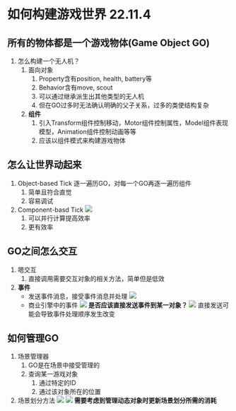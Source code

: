 # 如何构建游戏世界 22.11.4
## 所有的物体都是一个游戏物体(Game Object GO)
1. 怎么构建一个无人机？
   1. 面向对象
      1. Property含有position, health, battery等
      2. Behavior含有move, scout
      3. 可以通过继承派生出其他类型的无人机
      4. 但在GO过多时无法确认明确的父子关系，过多的类使结构复杂
   2. <b>组件</b>
      1. 引入Transform组件控制移动，Motor组件控制属性，Model组件表现模型，Animation组件控制动画等等
      2. 应该以组件模式来构建游戏物体
## 怎么让世界动起来
1. Object-based Tick 逐一遍历GO，对每一个GO再逐一遍历组件
   1. 简单且符合直觉
   2. 容易调试
2. Component-basd Tick
![](ComponetBasedTick.png)
   1. 可以并行计算提高效率
   2. 更有效率
## GO之间怎么交互
1. 嗯交互
   1. 直接调用需要交互对象的相关方法，简单但是低效
2. <b>事件</b>
   * 发送事件消息，接受事件消息并处理
   ![](Event.png)
   * 商业引擎中的事件
   ![](EventInEngines.png)
   <b>是否应该直接发送事件到某一对象？</b>
   ![](ImmediateSendOrNot.png)
   直接发送可能会导致事件处理顺序发生改变
## 如何管理GO
1. 场景管理器
   1. GO是在场景中接受管理的
   2. 查询某一游戏对象
      1. 通过特定的ID
      2. 通过该对象所在的位置
2. 场景划分方法
   ![](SceneManagement.png)
   ![](SceneManagement2.png)
   <b>需要考虑到管理动态对象时更新场景划分所需的消耗</b>